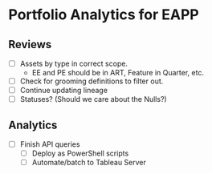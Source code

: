 # Portfolio Analytics for EAPP
## Reviews
- [ ] Assets by type in correct scope.
     - EE and PE should be in ART, Feature in Quarter, etc.
- [ ] Check for grooming definitions to filter out.
- [ ] Continue updating lineage
- [ ] Statuses? (Should we care about the Nulls?)

## Analytics
- [ ] Finish API queries
     - [ ] Deploy as PowerShell scripts
     - [ ] Automate/batch to Tableau Server
